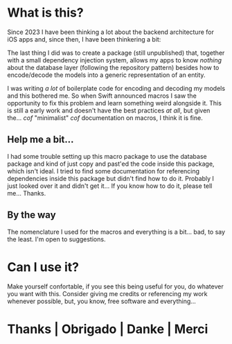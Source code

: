 # What is this?

Since 2023 I have been thinking a lot about the backend architecture for iOS apps and, since then, I have been thinkering a bit: 

The last thing I did was to create a package (still unpublished) that, together with a small dependency injection system, allows my apps to know *nothing* about the database layer (following the repository pattern) besides how to encode/decode the models into a generic representation of an entity.

I was writing *a lot* of boilerplate code for encoding and decoding my models and this bothered me. So when Swift announced macros I saw the opportunity to fix this problem and learn something weird alongside it. This is still a early work and doesn't have the best practices *at all*, but given the... *cof* "minimalist" *cof* documentation on macros, I think it is fine.

## Help me a bit...

I had some trouble setting up this macro package to use the database package and kind of just copy and past'ed the code inside this package, which isn't ideal. I tried to find some documentation for referencing dependencies inside this package but didn't find how to do it. Probably I just looked over it and didn't get it... If you know how to do it, please tell me... Thanks.

## By the way

The nomenclature I used for the macros and everything is a bit... bad, to say the least. I'm open to suggestions.

# Can I use it?

Make yourself confortable, if you see this being useful for you, do whatever you want with this. Consider giving me credits or referencing my work whenever possible, but, you know, free software and everything...

# Thanks | Obrigado | Danke | Merci
